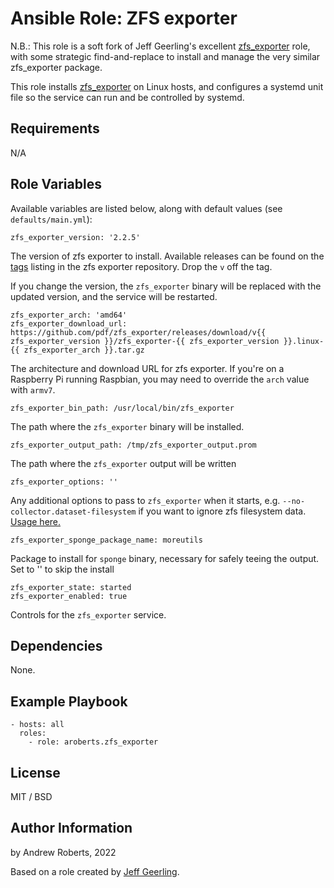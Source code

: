 # Ansible Role: ZFS exporter

N.B.: This role is a soft fork of Jeff Geerling's excellent
[zfs_exporter](https://github.com/geerlingguy/node_exporter) role, with some
strategic find-and-replace to install and manage the very similar zfs_exporter
package.

This role installs [zfs_exporter](https://github.com/pdf/zfs_exporter) on Linux
hosts, and configures a systemd unit file so the service can run and be
controlled by systemd.

## Requirements

N/A

## Role Variables

Available variables are listed below, along with default values (see `defaults/main.yml`):

    zfs_exporter_version: '2.2.5'

The version of zfs exporter to install. Available releases can be found on the [tags](https://github.com/pdf/zfs_exporter/tags) listing in the zfs exporter repository. Drop the `v` off the tag.

If you change the version, the `zfs_exporter` binary will be replaced with the updated version, and the service will be restarted.

    zfs_exporter_arch: 'amd64'
    zfs_exporter_download_url: https://github.com/pdf/zfs_exporter/releases/download/v{{ zfs_exporter_version }}/zfs_exporter-{{ zfs_exporter_version }}.linux-{{ zfs_exporter_arch }}.tar.gz

The architecture and download URL for zfs exporter. If you're on a Raspberry Pi running Raspbian, you may need to override the `arch` value with `armv7`.

    zfs_exporter_bin_path: /usr/local/bin/zfs_exporter

The path where the `zfs_exporter` binary will be installed.

    zfs_exporter_output_path: /tmp/zfs_exporter_output.prom

The path where the `zfs_exporter` output will be written

    zfs_exporter_options: ''

Any additional options to pass to `zfs_exporter` when it starts, e.g. `--no-collector.dataset-filesystem` if you want to ignore zfs filesystem data. [Usage here.](https://github.com/pdf/zfs_exporter#usage)

    zfs_exporter_sponge_package_name: moreutils

Package to install for `sponge` binary, necessary for safely teeing the output. Set to '' to skip the install

    zfs_exporter_state: started
    zfs_exporter_enabled: true

Controls for the `zfs_exporter` service.


## Dependencies

None.

## Example Playbook

    - hosts: all
      roles:
        - role: aroberts.zfs_exporter

## License

MIT / BSD

## Author Information

by Andrew Roberts, 2022

Based on a role created by [Jeff Geerling](https://www.jeffgeerling.com/).
